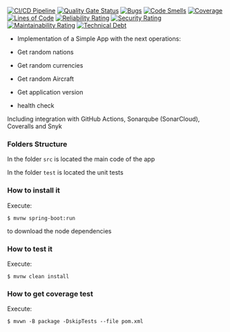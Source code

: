 [![CI/CD Pipeline](https://github.com/diegobotia/labfake/actions/workflows/build.yml/badge.svg)](https://github.com/diegobotia/labfake/actions/workflows/build.yml)
[![Quality Gate Status](https://sonarcloud.io/api/project_badges/measure?project=diegobotia_labfake&metric=alert_status)](https://sonarcloud.io/summary/new_code?id=diegobotia_labfake)
[![Bugs](https://sonarcloud.io/api/project_badges/measure?project=diegobotia_labfake&metric=bugs)](https://sonarcloud.io/summary/new_code?id=diegobotia_labfake)
[![Code Smells](https://sonarcloud.io/api/project_badges/measure?project=diegobotia_labfake&metric=code_smells)](https://sonarcloud.io/summary/new_code?id=diegobotia_labfake)
[![Coverage](https://sonarcloud.io/api/project_badges/measure?project=diegobotia_labfake&metric=coverage)](https://sonarcloud.io/summary/new_code?id=diegobotia_labfake)
[![Lines of Code](https://sonarcloud.io/api/project_badges/measure?project=diegobotia_labfake&metric=ncloc)](https://sonarcloud.io/summary/new_code?id=diegobotia_labfake)
[![Reliability Rating](https://sonarcloud.io/api/project_badges/measure?project=diegobotia_labfake&metric=reliability_rating)](https://sonarcloud.io/summary/new_code?id=diegobotia_labfake)
[![Security Rating](https://sonarcloud.io/api/project_badges/measure?project=diegobotia_labfake&metric=security_rating)](https://sonarcloud.io/summary/new_code?id=diegobotia_labfake)
[![Maintainability Rating](https://sonarcloud.io/api/project_badges/measure?project=diegobotia_labfake&metric=sqale_rating)](https://sonarcloud.io/summary/new_code?id=diegobotia_labfake)
[![Technical Debt](https://sonarcloud.io/api/project_badges/measure?project=diegobotia_labfake&metric=sqale_index)](https://sonarcloud.io/summary/new_code?id=diegobotia_labfake)

* Implementation of a Simple App with the next operations:

* Get random nations
* Get random currencies
* Get random Aircraft
* Get application version
* health check

Including integration with GitHub Actions, Sonarqube (SonarCloud), Coveralls and Snyk

### Folders Structure

In the folder `src` is located the main code of the app

In the folder `test` is located the unit tests

### How to install it

Execute:

```shell
$ mvnw spring-boot:run
```
to download the node dependencies

### How to test it

Execute:

```shell
$ mvnw clean install
```

### How to get coverage test

Execute:

```shell
$ mvwn -B package -DskipTests --file pom.xml
```
